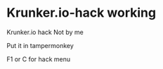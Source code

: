 # Krunker.io-hack working
Krunker.io hack
Not  by me

Put it in tampermonkey

F1 or C for hack menu
